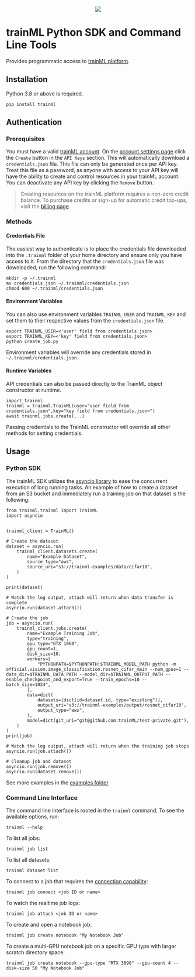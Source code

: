 <div align="center">
  <a href="https://www.trainml.ai/"><img src="https://www.trainml.ai/static/img/trainML-logo-purple.png"></a><br>
</div>

# trainML Python SDK and Command Line Tools

Provides programmatic access to [trainML platform](https://app.trainml.ai).

## Installation

Python 3.8 or above is required.

```
pip install trainml
```

## Authentication

### Prerequisites

You must have a valid [trainML account](https://app.trainml.ai). On the [account settings page](https://app.trainml.ai/account/settings) click the `Create` button in the `API Keys` section. This will automatically download a `credentials.json` file. This file can only be generated once per API key. Treat this file as a password, as anyone with access to your API key will have the ability to create and control resources in your trainML account. You can deactivate any API key by clicking the `Remove` button.

> Creating resources on the trainML platform requires a non-zero credit balance. To purchase credits or sign-up for automatic credit top-ups, visit the [billing page](https://app.trainml.ai/account/payments).

### Methods

#### Credentials File

The easiest way to authenticate is to place the credentials file downloaded into the `.trainml` folder of your home directory and ensure only you have access to it. From the directory that the `credentials.json` file was downloaded, run the following command:

```
mkdir -p ~/.trainml
mv credentials.json ~/.trainml/credentials.json
chmod 600 ~/.trainml/credentials.json
```

#### Environment Variables

You can also use environment variables `TRAINML_USER` and `TRAINML_KEY` and set them to their respective values from the `credentials.json` file.

```
export TRAINML_USER=<'user' field from credentials.json>
export TRAINML_KEY=<'key' field from credentials.json>
python create_job.py
```

Environment variables will override any credentials stored in `~/.trainml/credentials.json`

#### Runtime Variables

API credentials can also be passed directly to the TrainML object constructor at runtime.

```
import trainml
trainml = trainml.TrainML(user="user field from credentials.json",key="key field from credentials.json>")
await trainml.jobs.create(...)
```

Passing credentials to the TrainML constructor will override all other methods for setting credentials.

## Usage

### Python SDK

The trainML SDK utilizes the [asyncio library](https://docs.python.org/3/library/asyncio.html) to ease the concurrent execution of long running tasks. An example of how to create a dataset from an S3 bucket and immediately run a training job on that dataset is the following:

```
from trainml.trainml import TrainML
import asyncio


trainml_client = TrainML()

# Create the dataset
dataset = asyncio.run(
    trainml_client.datasets.create(
        name="Example Dataset",
        source_type="aws",
        source_uri="s3://trainml-examples/data/cifar10",
    )
)

print(dataset)

# Watch the log output, attach will return when data transfer is complete
asyncio.run(dataset.attach())

# Create the job
job = asyncio.run(
    trainml_client.jobs.create(
        name="Example Training Job",
        type="training",
        gpu_type="GTX 1060",
        gpu_count=1,
        disk_size=10,
        workers=[
            "PYTHONPATH=$PYTHONPATH:$TRAINML_MODEL_PATH python -m official.vision.image_classification.resnet_cifar_main --num_gpus=1 --data_dir=$TRAINML_DATA_PATH --model_dir=$TRAINML_OUTPUT_PATH --enable_checkpoint_and_export=True --train_epochs=10 --batch_size=1024",
        ],
        data=dict(
            datasets=[dict(id=dataset.id, type="existing")],
            output_uri="s3://trainml-examples/output/resnet_cifar10",
            output_type="aws",
        ),
        model=dict(git_uri="git@github.com:trainML/test-private.git"),
    )
)
print(job)

# Watch the log output, attach will return when the training job stops
asyncio.run(job.attach())

# Cleanup job and dataset
asyncio.run(job.remove())
asyncio.run(dataset.remove())
```

See more examples in the [examples folder](examples)

### Command Line Interface

The command line interface is rooted in the `trainml` command. To see the available options, run:

```
trainml --help
```

To list all jobs:

```
trainml job list
```

To list all datasets:

```
trainml dataset list
```

To connect to a job that requires the [connection capability](https://docs.trainml.ai/reference/connection-capability):

```
trainml job connect <job ID or name>
```

To watch the realtime job logs:

```
trainml job attach <job ID or name>
```

To create and open a notebook job:

```
trainml job create notebook "My Notebook Job"
```

To create a multi-GPU notebook job on a specific GPU type with larger scratch directory space:

```
trainml job create notebook --gpu-type "RTX 3090" --gpu-count 4 --disk-size 50 "My Notebook Job"
```
